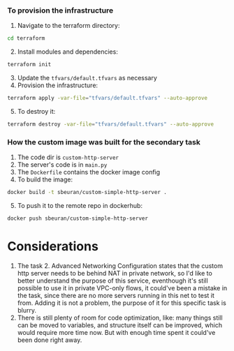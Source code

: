 ### To provision the infrastructure

1. Navigate to the terraform directory:
```bash
cd terraform
```
2. Install modules and dependencies:
```bash
terraform init
```
3. Update the `tfvars/default.tfvars` as necessary
4. Provision the infrastructure:
```bash
terraform apply -var-file="tfvars/default.tfvars" --auto-approve
```
5. To destroy it:
```bash
terraform destroy -var-file="tfvars/default.tfvars" --auto-approve
```

### How the custom image was built for the secondary task

1. The code dir is `custom-http-server`
2. The server's code is in `main.py`
3. The `Dockerfile` contains the docker image config
4. To build the image:
```bash
docker build -t sbeuran/custom-simple-http-server .
```
5. To push it to the remote repo in dockerhub:
```bash
docker push sbeuran/custom-simple-http-server
```

# 

# Considerations

1. The task 2. Advanced Networking Configuration states that the custom http server needs to be behind NAT in private network, so I'd like to better understand the purpose of this service, eventhough it's still possible to use it in private VPC-only flows, it could've been a mistake in the task, since there are no more servers running in this net to test it from.
Adding it is not a problem, the purpose of it for this specific task is blurry.
2. There is still plenty of room for code optimization, like: many things still can be moved to variables, and structure itself can be improved, which would require more time now. But with enough time spent it could've been done right away.